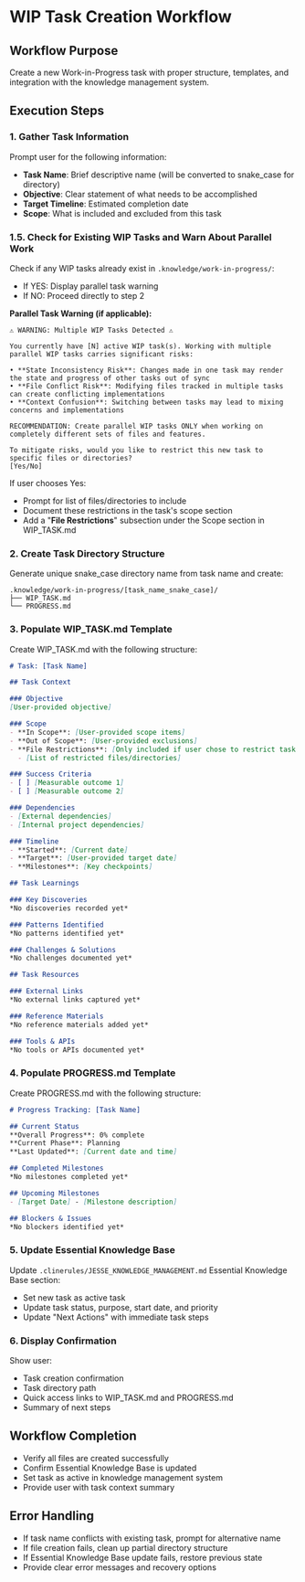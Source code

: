 # WIP Task Creation Workflow

## Workflow Purpose
Create a new Work-in-Progress task with proper structure, templates, and integration with the knowledge management system.

## Execution Steps

### 1. Gather Task Information
Prompt user for the following information:
- **Task Name**: Brief descriptive name (will be converted to snake_case for directory)
- **Objective**: Clear statement of what needs to be accomplished
- **Target Timeline**: Estimated completion date
- **Scope**: What is included and excluded from this task

### 1.5. Check for Existing WIP Tasks and Warn About Parallel Work
Check if any WIP tasks already exist in `.knowledge/work-in-progress/`:
- If YES: Display parallel task warning
- If NO: Proceed directly to step 2

**Parallel Task Warning (if applicable):**
```
⚠️ WARNING: Multiple WIP Tasks Detected ⚠️

You currently have [N] active WIP task(s). Working with multiple parallel WIP tasks carries significant risks:

• **State Inconsistency Risk**: Changes made in one task may render the state and progress of other tasks out of sync
• **File Conflict Risk**: Modifying files tracked in multiple tasks can create conflicting implementations
• **Context Confusion**: Switching between tasks may lead to mixing concerns and implementations

RECOMMENDATION: Create parallel WIP tasks ONLY when working on completely different sets of files and features.

To mitigate risks, would you like to restrict this new task to specific files or directories?
[Yes/No]
```

If user chooses Yes:
- Prompt for list of files/directories to include
- Document these restrictions in the task's scope section
- Add a "**File Restrictions**" subsection under the Scope section in WIP_TASK.md

### 2. Create Task Directory Structure
Generate unique snake_case directory name from task name and create:
```
.knowledge/work-in-progress/[task_name_snake_case]/
├── WIP_TASK.md
└── PROGRESS.md
```

### 3. Populate WIP_TASK.md Template
Create WIP_TASK.md with the following structure:
```markdown
# Task: [Task Name]

## Task Context

### Objective
[User-provided objective]

### Scope
- **In Scope**: [User-provided scope items]
- **Out of Scope**: [User-provided exclusions]
- **File Restrictions**: [Only included if user chose to restrict task to specific files/directories]
  - [List of restricted files/directories]

### Success Criteria
- [ ] [Measurable outcome 1]
- [ ] [Measurable outcome 2]

### Dependencies
- [External dependencies]
- [Internal project dependencies]

### Timeline
- **Started**: [Current date]
- **Target**: [User-provided target date]
- **Milestones**: [Key checkpoints]

## Task Learnings

### Key Discoveries
*No discoveries recorded yet*

### Patterns Identified
*No patterns identified yet*

### Challenges & Solutions
*No challenges documented yet*

## Task Resources

### External Links
*No external links captured yet*

### Reference Materials
*No reference materials added yet*

### Tools & APIs
*No tools or APIs documented yet*
```

### 4. Populate PROGRESS.md Template
Create PROGRESS.md with the following structure:
```markdown
# Progress Tracking: [Task Name]

## Current Status
**Overall Progress**: 0% complete
**Current Phase**: Planning
**Last Updated**: [Current date and time]

## Completed Milestones
*No milestones completed yet*

## Upcoming Milestones
- [Target Date] - [Milestone description]

## Blockers & Issues
*No blockers identified yet*
```

### 5. Update Essential Knowledge Base
Update `.clinerules/JESSE_KNOWLEDGE_MANAGEMENT.md` Essential Knowledge Base section:
- Set new task as active task
- Update task status, purpose, start date, and priority
- Update "Next Actions" with immediate task steps

### 6. Display Confirmation
Show user:
- Task creation confirmation
- Task directory path
- Quick access links to WIP_TASK.md and PROGRESS.md
- Summary of next steps

## Workflow Completion
- Verify all files are created successfully
- Confirm Essential Knowledge Base is updated
- Set task as active in knowledge management system
- Provide user with task context summary

## Error Handling
- If task name conflicts with existing task, prompt for alternative name
- If file creation fails, clean up partial directory structure
- If Essential Knowledge Base update fails, restore previous state
- Provide clear error messages and recovery options

